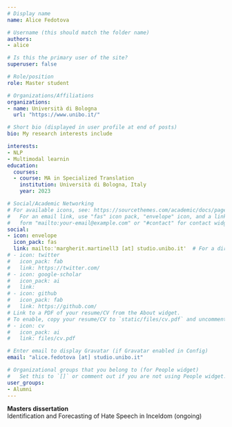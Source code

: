 ```yaml
---
# Display name
name: Alice Fedotova

# Username (this should match the folder name)
authors:
- alice

# Is this the primary user of the site?
superuser: false

# Role/position
role: Master student

# Organizations/Affiliations
organizations:
- name: Università di Bologna
  url: "https://www.unibo.it/"

# Short bio (displayed in user profile at end of posts)
bio: My research interests include 

interests:
- NLP
- Multimodal learnin
education:
  courses:
  - course: MA in Specialized Translation
    institution: Università di Bologna, Italy 
    year: 2023

# Social/Academic Networking
# For available icons, see: https://sourcethemes.com/academic/docs/page-builder/#icons
#   For an email link, use "fas" icon pack, "envelope" icon, and a link in the
#   form "mailto:your-email@example.com" or "#contact" for contact widget.
social:
- icon: envelope
  icon_pack: fas
  link: mailto:'margherit.martinell3 [at] studio.unibo.it'  # For a direct email link, use "mailto:test@example.org".
# - icon: twitter
#   icon_pack: fab
#   link: https://twitter.com/
# - icon: google-scholar
#   icon_pack: ai
#   link: 
# - icon: github
#   icon_pack: fab
#   link: https://github.com/
# Link to a PDF of your resume/CV from the About widget.
# To enable, copy your resume/CV to `static/files/cv.pdf` and uncomment the lines below.
# - icon: cv
#   icon_pack: ai
#   link: files/cv.pdf

# Enter email to display Gravatar (if Gravatar enabled in Config)
email: "alice.fedotova [at] studio.unibo.it"

# Organizational groups that you belong to (for People widget)
#   Set this to `[]` or comment out if you are not using People widget.
user_groups:
- Alumni
---
```


**Masters dissertation**<br/>
Identification and Forecasting of Hate Speech in Inceldom (ongoing)



